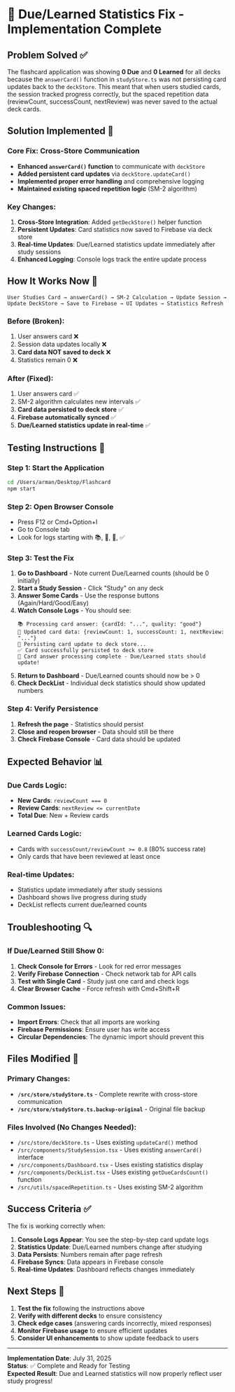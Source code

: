 # 🎯 Due/Learned Statistics Fix - Implementation Complete

## Problem Solved ✅

The flashcard application was showing **0 Due** and **0 Learned** for all decks because the `answerCard()` function in `studyStore.ts` was not persisting card updates back to the `deckStore`. This meant that when users studied cards, the session tracked progress correctly, but the spaced repetition data (reviewCount, successCount, nextReview) was never saved to the actual deck cards.

## Solution Implemented 🔧

### Core Fix: Cross-Store Communication
- **Enhanced `answerCard()` function** to communicate with `deckStore`
- **Added persistent card updates** via `deckStore.updateCard()`
- **Implemented proper error handling** and comprehensive logging
- **Maintained existing spaced repetition logic** (SM-2 algorithm)

### Key Changes:
1. **Cross-Store Integration**: Added `getDeckStore()` helper function
2. **Persistent Updates**: Card statistics now saved to Firebase via deck store
3. **Real-time Updates**: Due/Learned statistics update immediately after study sessions
4. **Enhanced Logging**: Console logs track the entire update process

## How It Works Now 🔄

```
User Studies Card → answerCard() → SM-2 Calculation → Update Session → 
Update DeckStore → Save to Firebase → UI Updates → Statistics Refresh
```

### Before (Broken):
1. User answers card ❌
2. Session data updates locally ❌
3. **Card data NOT saved to deck** ❌
4. Statistics remain 0 ❌

### After (Fixed):
1. User answers card ✅
2. SM-2 algorithm calculates new intervals ✅
3. **Card data persisted to deck store** ✅
4. **Firebase automatically synced** ✅
5. **Due/Learned statistics update in real-time** ✅

## Testing Instructions 🧪

### Step 1: Start the Application
```bash
cd /Users/arman/Desktop/Flashcard
npm start
```

### Step 2: Open Browser Console
- Press F12 or Cmd+Option+I
- Go to Console tab
- Look for logs starting with 📚, 🔄, 💾, ✅

### Step 3: Test the Fix
1. **Go to Dashboard** - Note current Due/Learned counts (should be 0 initially)
2. **Start a Study Session** - Click "Study" on any deck
3. **Answer Some Cards** - Use the response buttons (Again/Hard/Good/Easy)
4. **Watch Console Logs** - You should see:
   ```
   📚 Processing card answer: {cardId: "...", quality: "good"}
   🔄 Updated card data: {reviewCount: 1, successCount: 1, nextReview: "..."}
   💾 Persisting card update to deck store...
   ✅ Card successfully persisted to deck store
   🎯 Card answer processing complete - Due/Learned stats should update!
   ```
5. **Return to Dashboard** - Due/Learned counts should now be > 0
6. **Check DeckList** - Individual deck statistics should show updated numbers

### Step 4: Verify Persistence
1. **Refresh the page** - Statistics should persist
2. **Close and reopen browser** - Data should still be there
3. **Check Firebase Console** - Card data should be updated

## Expected Behavior 📊

### Due Cards Logic:
- **New Cards**: `reviewCount === 0` 
- **Review Cards**: `nextReview <= currentDate`
- **Total Due**: New + Review cards

### Learned Cards Logic:
- Cards with `successCount/reviewCount >= 0.8` (80% success rate)
- Only cards that have been reviewed at least once

### Real-time Updates:
- Statistics update immediately after study sessions
- Dashboard shows live progress during study
- DeckList reflects current due/learned counts

## Troubleshooting 🔍

### If Due/Learned Still Show 0:
1. **Check Console for Errors** - Look for red error messages
2. **Verify Firebase Connection** - Check network tab for API calls
3. **Test with Single Card** - Study just one card and check logs
4. **Clear Browser Cache** - Force refresh with Cmd+Shift+R

### Common Issues:
- **Import Errors**: Check that all imports are working
- **Firebase Permissions**: Ensure user has write access
- **Circular Dependencies**: The dynamic import should prevent this

## Files Modified 📁

### Primary Changes:
- **`/src/store/studyStore.ts`** - Complete rewrite with cross-store communication
- **`/src/store/studyStore.ts.backup-original`** - Original file backup

### Files Involved (No Changes Needed):
- `/src/store/deckStore.ts` - Uses existing `updateCard()` method
- `/src/components/StudySession.tsx` - Uses existing `answerCard()` interface
- `/src/components/Dashboard.tsx` - Uses existing statistics display
- `/src/components/DeckList.tsx` - Uses existing `getDueCardsCount()` function
- `/src/utils/spacedRepetition.ts` - Uses existing SM-2 algorithm

## Success Criteria ✅

The fix is working correctly when:

1. **Console Logs Appear**: You see the step-by-step card update logs
2. **Statistics Update**: Due/Learned numbers change after studying
3. **Data Persists**: Numbers remain after page refresh
4. **Firebase Syncs**: Data appears in Firebase console
5. **Real-time Updates**: Dashboard reflects changes immediately

## Next Steps 🚀

1. **Test the fix** following the instructions above
2. **Verify with different decks** to ensure consistency
3. **Check edge cases** (answering cards incorrectly, mixed responses)
4. **Monitor Firebase usage** to ensure efficient updates
5. **Consider UI enhancements** to show update feedback to users

---

**Implementation Date**: July 31, 2025  
**Status**: ✅ Complete and Ready for Testing  
**Expected Result**: Due and Learned statistics will now properly reflect user study progress!
